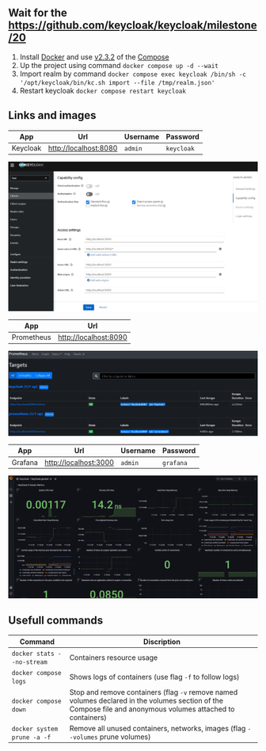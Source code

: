 ## Wait for the https://github.com/keycloak/keycloak/milestone/20

1. Install [Docker](https://docs.docker.com/engine/install/) and use [v2.3.2](https://github.com/docker/compose/releases/tag/v2.3.2) of the [Compose](https://docs.docker.com/compose/cli-command/)
2. Up the project using command `docker compose up -d --wait`
3. Import realm by command `docker compose exec keycloak /bin/sh -c '/opt/keycloak/bin/kc.sh import --file /tmp/realm.json'`
4. Restart keycloak `docker compose restart keycloak`

## Links and images

| App | Url | Username | Password 
|-|-|-|-
| Keycloak | [http://localhost:8080](http://localhost:8080) | `admin` | `keycloak`

![Keycloak Grafana Client in the realm test](./images/keycloak.jpg)

| App | Url 
|-|-
| Prometheus | [http://localhost:8090](http://localhost:8090)

![Prometheus Targets](./images/prometheus.jpg)

| App | Url | Username | Password 
|-|-|-|-
| Grafana | [http://localhost:3000](http://localhost:3000) | `admin` | `grafana`

![Grafana Keycloak Dashboard](./images/grafana.png)

## Usefull commands

| Command | Discription
|-|-
| `docker stats --no-stream` | Containers resource usage
| `docker compose logs` | Shows logs of containers (use flag `-f` to follow logs)
| `docker compose down` | Stop and remove containers (flag `-v` remove named volumes declared in the volumes section of the Compose file and anonymous volumes attached to containers)
| `docker system prune -a -f` | Remove all unused containers, networks, images (flag `--volumes` prune volumes)
